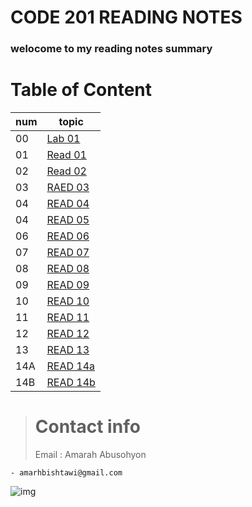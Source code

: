 # CODE 201 READING NOTES

### welocome to my reading notes summary

# Table of Content

| num | topic                                                                                                                                         |
| --- | --------------------------------------------------------------------------------------------------------------------------------------------- |
| 00  | [Lab 01](https://amarh-ayman.github.io/reading-notes/Code%20201%20-%20Foundations%20of%20Software%20Development/code%20201%20Reading%20Notes) |
| 01  | [Read 01](https://amarh-ayman.github.io/reading-notes/Code%20201%20-%20Foundations%20of%20Software%20Development/class_01)                    |
| 02  | [Read 02](https://amarh-ayman.github.io/reading-notes/Code%20201%20-%20Foundations%20of%20Software%20Development/class_02)                    |
| 03  | [RAED 03](https://amarh-ayman.github.io/reading-notes/Code%20201%20-%20Foundations%20of%20Software%20Development/read_03)                     |
| 04  | [READ 04](https://amarh-ayman.github.io/reading-notes/Code%20201%20-%20Foundations%20of%20Software%20Development/read_04)                     |
| 04  | [READ 05](https://amarh-ayman.github.io/reading-notes/Code%20201%20-%20Foundations%20of%20Software%20Development/read_05)                     |
| 06  | [READ 06](https://amarh-ayman.github.io/reading-notes/Code%20201%20-%20Foundations%20of%20Software%20Development/read_06)                     |
| 07  | [READ 07](https://amarh-ayman.github.io/reading-notes/Code%20201%20-%20Foundations%20of%20Software%20Development/read_07)                     |
| 08  | [READ 08](https://amarh-ayman.github.io/reading-notes/Code%20201%20-%20Foundations%20of%20Software%20Development/read_08)                     |
| 09  | [READ 09](https://amarh-ayman.github.io/reading-notes/Code%20201%20-%20Foundations%20of%20Software%20Development/read_09)                     |
| 10  | [READ 10](https://amarh-ayman.github.io/reading-notes/Code%20201%20-%20Foundations%20of%20Software%20Development/read_10)                     |
| 11  | [READ 11](https://amarh-ayman.github.io/reading-notes/Code%20201%20-%20Foundations%20of%20Software%20Development/read_11)                     |
| 12  | [READ 12](https://amarh-ayman.github.io/reading-notes/Code%20201%20-%20Foundations%20of%20Software%20Development/read_12)                     |
| 13  | [READ 13](https://amarh-ayman.github.io/reading-notes/Code%20201%20-%20Foundations%20of%20Software%20Development/read_13)                     |
| 14A | [READ 14a](https://amarh-ayman.github.io/reading-notes/Code%20201%20-%20Foundations%20of%20Software%20Development/read_14a)                   |
| 14B | [READ 14b](https://amarh-ayman.github.io/reading-notes/Code%20201%20-%20Foundations%20of%20Software%20Development/read_14b)                   |

> # Contact info
>
> Email : Amarah Abusohyon

    - amarhbishtawi@gmail.com

![img](https://toppng.com/public/uploads/preview/bamboo-drawing-chibi-nerd-cute-chibi-girl-11563052039ttzlbsjyxj.png)
